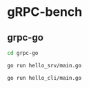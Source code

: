 # gRPC-bench

## grpc-go

```sh
cd grpc-go
```

```sh
go run hello_srv/main.go
```

```sh
go run hello_cli/main.go
```